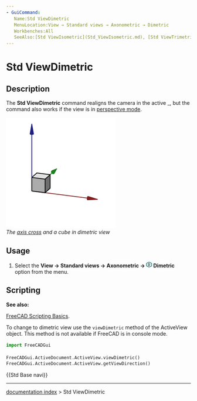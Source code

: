 ```yaml
---
- GuiCommand:
   Name:Std ViewDimetric
   MenuLocation:View → Standard views → Axonometric → Dimetric
   Workbenches:All
   SeeAlso:[Std ViewIsometric](Std_ViewIsometric.md), [Std ViewTrimetric](Std_ViewTrimetric.md)
---
```


# Std ViewDimetric

## Description

The **Std ViewDimetric** command realigns the camera in the active _, but the command also works if the view is in [perspective mode](Std_PerspectiveCamera.md).

 ![](images/Std_ViewDimetric_example.svg )  
*The [axis cross](Std_AxisCross.md) and a cube in dimetric view*

## Usage

1.  Select the **View → Standard views → Axonometric → <img src="images/Std_ViewDimetric.svg" width=16px> Dimetric** option from the menu.

## Scripting


**See also:**

[FreeCAD Scripting Basics](FreeCAD_Scripting_Basics.md).

To change to dimetric view use the `viewDimetric` method of the ActiveView object. This method is not available if FreeCAD is in console mode.

 
```python
import FreeCADGui

FreeCADGui.ActiveDocument.ActiveView.viewDimetric()
FreeCADGui.ActiveDocument.ActiveView.getViewDirection()
```




 {{Std Base navi}}

---
[documentation index](../README.md) > Std ViewDimetric
